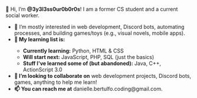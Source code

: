👋 Hi, I’m <b>@3y3l3ss0ur0b0r0s</b>! I am a former CS student and a current social worker. 
<ul>
  <li>👀 I’m mostly interested in web development, Discord bots, automating processes, and building games/toys (e.g., visual novels, mobile apps).</li>
  <li><b>🌱 My learning list is:</b></li>
    <ul>
      <li><b>Currently learning:</b> Python, HTML & CSS</li>
      <li><b>Will start next:</b> JavaScript, PHP, SQL (just the basics)</li>
      <li><b>Stuff I've learned some of (but abandoned):</b> Java, C++, ActionScript 3.0</li>
    </ul>
  </li>
  <li><b>💞️ I’m looking to collaborate on</b> web development projects, Discord bots, games, anything to help me learn!</li>
  <li><b>📫 You can reach me at</b> danielle.bertulfo.coding@gmail.com.</li>
</ul>

<!---
3y3l3ss0ur0b0r0s/3y3l3ss0ur0b0r0s is a ✨ special ✨ repository because its `README.md` (this file) appears on your GitHub profile.
You can click the Preview link to take a look at your changes.
--->
